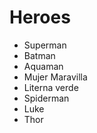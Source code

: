 # Heroes

* Superman
* Batman
* Aquaman
* Mujer Maravilla
* Literna verde
* Spiderman
* Luke
* Thor 